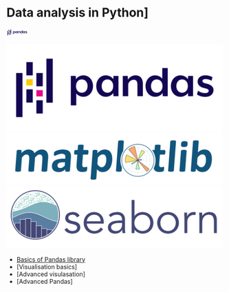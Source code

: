 # Data analysis in Python]

<img src='pandas.svg' width='50'>

![pandas](pandas.svg)
![matplotlib](matplotlib.svg)
![seaborn](seaborn.svg)

* [Basics of Pandas library](https://colab.research.google.com/drive/1h3SiJtU9pvmRvTkKDIWCYb7fQHE0mqOR?usp=sharing)
* [Visualisation basics]
* [Advanced visulasation]
* [Advanced Pandas]
